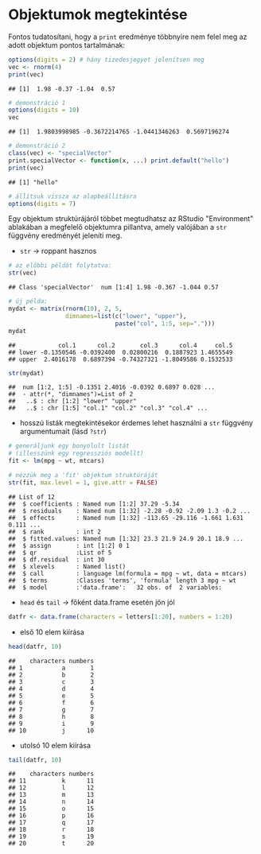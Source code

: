 # Objektumok megtekintése

Fontos tudatosítani, hogy a `print` eredménye többnyire nem felel meg az adott
objektum pontos tartalmának:


```r
options(digits = 2) # hány tizedesjegyet jelenítsen meg
vec <- rnorm(4)
print(vec)
```

```
## [1]  1.98 -0.37 -1.04  0.57
```

```r
# demonstráció 1
options(digits = 10)
vec
```

```
## [1]  1.9803998985 -0.3672214765 -1.0441346263  0.5697196274
```

```r
# demonstráció 2
class(vec) <- "specialVector"
print.specialVector <- function(x, ...) print.default("hello")
print(vec)
```

```
## [1] "hello"
```

```r
# állítsuk vissza az alapbeállításra
options(digits = 7)
```


Egy objektum struktúrájáról többet megtudhatsz az RStudio "Environment" ablakában
a megfelelő objektumra pillantva, amely valójában a `str` függvény eredményét 
jeleníti meg.

- `str` -> roppant hasznos

```r
# az előbbi példát folytatva:
str(vec)
```

```
## Class 'specialVector'  num [1:4] 1.98 -0.367 -1.044 0.57
```

```r
# új példa:
mydat <- matrix(rnorm(10), 2, 5, 
                dimnames=list(c("lower", "upper"),
                              paste("col", 1:5, sep=".")))
mydat
```

```
##            col.1      col.2       col.3      col.4     col.5
## lower -0.1350546 -0.0392400  0.02800216  0.1887923 1.4655549
## upper  2.4016178  0.6897394 -0.74327321 -1.8049586 0.1532533
```

```r
str(mydat)
```

```
##  num [1:2, 1:5] -0.1351 2.4016 -0.0392 0.6897 0.028 ...
##  - attr(*, "dimnames")=List of 2
##   ..$ : chr [1:2] "lower" "upper"
##   ..$ : chr [1:5] "col.1" "col.2" "col.3" "col.4" ...
```

- hosszú listák megtekintésekor érdemes lehet használni a `str` függvény 
argumentumait (lásd `?str`)

```r
# generáljunk egy bonyolult listát 
# (illesszünk egy regressziós modellt)
fit <- lm(mpg ~ wt, mtcars)

# nézzük meg a 'fit' objektum struktúráját
str(fit, max.level = 1, give.attr = FALSE)
```

```
## List of 12
##  $ coefficients : Named num [1:2] 37.29 -5.34
##  $ residuals    : Named num [1:32] -2.28 -0.92 -2.09 1.3 -0.2 ...
##  $ effects      : Named num [1:32] -113.65 -29.116 -1.661 1.631 0.111 ...
##  $ rank         : int 2
##  $ fitted.values: Named num [1:32] 23.3 21.9 24.9 20.1 18.9 ...
##  $ assign       : int [1:2] 0 1
##  $ qr           :List of 5
##  $ df.residual  : int 30
##  $ xlevels      : Named list()
##  $ call         : language lm(formula = mpg ~ wt, data = mtcars)
##  $ terms        :Classes 'terms', 'formula' length 3 mpg ~ wt
##  $ model        :'data.frame':	32 obs. of  2 variables:
```



- `head` és `tail` -> főként data.frame esetén jön jól

```r
datfr <- data.frame(characters = letters[1:20], numbers = 1:20)
```
- első 10 elem kiírása

```r
head(datfr, 10)
```

```
##    characters numbers
## 1           a       1
## 2           b       2
## 3           c       3
## 4           d       4
## 5           e       5
## 6           f       6
## 7           g       7
## 8           h       8
## 9           i       9
## 10          j      10
```

- utolsó 10 elem kiírása

```r
tail(datfr, 10)
```

```
##    characters numbers
## 11          k      11
## 12          l      12
## 13          m      13
## 14          n      14
## 15          o      15
## 16          p      16
## 17          q      17
## 18          r      18
## 19          s      19
## 20          t      20
```

